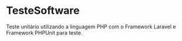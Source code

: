 # TesteSoftware
Teste unitário utilizando a linguagem PHP com o Framework Laravel e Framework PHPUnit para teste.
